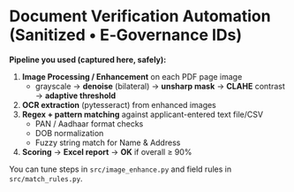 # Document Verification Automation (Sanitized • E‑Governance IDs)

**Pipeline you used (captured here, safely):**

1) **Image Processing / Enhancement** on each PDF page image
   - grayscale → **denoise** (bilateral) → **unsharp mask** → **CLAHE** contrast → **adaptive threshold**
2) **OCR extraction** (pytesseract) from enhanced images
3) **Regex + pattern matching** against applicant-entered text file/CSV
   - PAN / Aadhaar format checks
   - DOB normalization
   - Fuzzy string match for Name & Address
4) **Scoring** → **Excel report** → **OK** if overall ≥ 90%

You can tune steps in `src/image_enhance.py` and field rules in `src/match_rules.py`.
